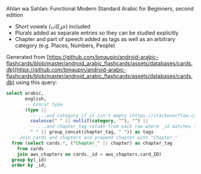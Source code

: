 Ahlan wa Sahlan: Functional Modern Standard Arabic for Beginners, second edition

- Short vowels (حَرَكَات) included
- Plurals added as separate entries so they can be studied explicitly
- Chapter and part of speech added as tags as well as an arbitrary category (e.g. Places, Numbers, People)

Generated from [https://github.com/bmaupin/android-arabic-flashcards/blob/master/android_arabic_flashcards/assets/databases/cards.db](https://github.com/bmaupin/android-arabic-flashcards/blob/master/android_arabic_flashcards/assets/databases/cards.db) using this query:

```sql
select arabic,
       english,
	   -- Concat type
	   (type ||
	     -- ...and category if it isn't empty (https://stackoverflow.com/a/37330557/399105)
	     coalesce(" " || nullif(category, ""), "") ||
		 -- ...and chapter_tag column from each row where _id matches (see group by below) (https://stackoverflow.com/a/3926380/399105)
		 " " || group_concat(chapter_tag, " ")) as tags
  -- Join cards and chapters and prepend chapter with "Chapter_"
  from (select cards.*, ("Chapter_" || chapter) as chapter_tag 
    from cards
    join aws_chapters on cards._id = aws_chapters.card_ID)
  group by(_id)
  order by _id;
```
